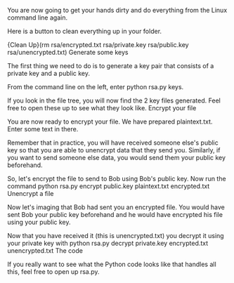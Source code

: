 

You are now going to get your hands dirty and do everything from the Linux command line again.

Here is a button to clean everything up in your folder.

{Clean Up}(rm rsa/encrypted.txt rsa/private.key rsa/public.key rsa/unencrypted.txt)
Generate some keys

The first thing we need to do is to generate a key pair that consists of a private key and a public key.

From the command line on the left, enter python rsa.py keys.

If you look in the file tree, you will now find the 2 key files generated. Feel free to open these up to see what they look like.
Encrypt your file

You are now ready to encrypt your file. We have prepared plaintext.txt. Enter some text in there.

Remember that in practice, you will have received someone else's public key so that you are able to unencrypt data that they send you. Similarly, if you want to send someone else data, you would send them your public key beforehand.

So, let's encrypt the file to send to Bob using Bob's public key. Now run the command python rsa.py encrypt public.key plaintext.txt encrypted.txt
Unencrypt a file

Now let's imaging that Bob had sent you an encrypted file. You would have sent Bob your public key beforehand and he would have encrypted his file using your public key.

Now that you have received it (this is unencrypted.txt) you decrypt it using your private key with python rsa.py decrypt private.key encrypted.txt unencrypted.txt
The code

If you really want to see what the Python code looks like that handles all this, feel free to open up rsa.py.
